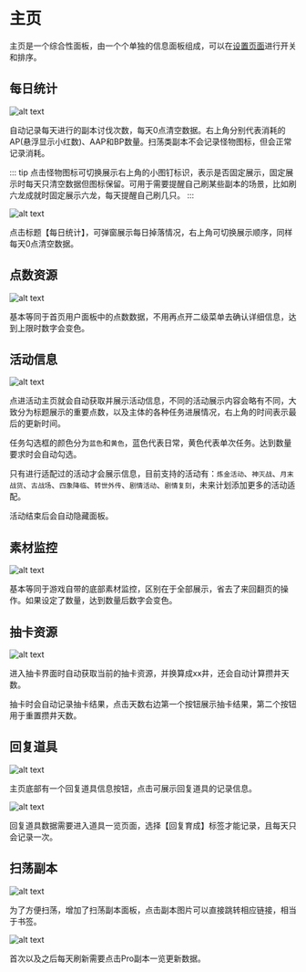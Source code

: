 # 主页

主页是一个综合性面板，由一个个单独的信息面板组成，可以在[设置页面](./setting#主页设置)进行开关和排序。

## 每日统计

![alt text](/assets/img/dashboard-img1.png)

自动记录每天进行的副本讨伐次数，每天0点清空数据。右上角分别代表消耗的AP(悬浮显示小红数)、AAP和BP数量。扫荡类副本不会记录怪物图标，但会正常记录消耗。

::: tip
点击怪物图标可切换展示右上角的小图钉标识，表示是否固定展示，固定展示时每天只清空数据但图标保留。可用于需要提醒自己刷某些副本的场景，比如刷六龙成就时固定展示六龙，每天提醒自己刷几只。
:::

![alt text](/assets/img/dashboard-img2.png)

点击标题【每日统计】，可弹窗展示每日掉落情况，右上角可切换展示顺序，同样每天0点清空数据。

## 点数资源

![alt text](/assets/img/dashboard-img3.png)

基本等同于首页用户面板中的点数数据，不用再点开二级菜单去确认详细信息，达到上限时数字会变色。

## 活动信息

![alt text](/assets/img/dashboard-img4.png)

点进活动主页就会自动获取并展示活动信息，不同的活动展示内容会略有不同，大致分为标题展示的重要点数，以及主体的各种任务进展情况，右上角的时间表示最后的更新时间。

任务勾选框的颜色分为`蓝色`和`黄色`，蓝色代表日常，黄色代表单次任务。达到数量要求时会自动勾选。

只有进行适配过的活动才会展示信息，目前支持的活动有：`炼金活动`、`神灭战`、`月末战货`、`古战场`、`四象降临`、`转世外传`、`剧情活动`、`剧情复刻`，未来计划添加更多的活动适配。

活动结束后会自动隐藏面板。

## 素材监控

![alt text](/assets/img/dashboard-img5.png)

基本等同于游戏自带的底部素材监控，区别在于全部展示，省去了来回翻页的操作。如果设定了数量，达到数量后数字会变色。

## 抽卡资源

![alt text](/assets/img/dashboard-img6.png)

进入抽卡界面时自动获取当前的抽卡资源，并换算成xx井，还会自动计算攒井天数。

抽卡时会自动记录抽卡结果，点击天数右边第一个按钮展示抽卡结果，第二个按钮用于重置攒井天数。

## 回复道具

![alt text](/assets/img/dashboard-img7.png)

主页底部有一个回复道具信息按钮，点击可展示回复道具的记录信息。

![alt text](/assets/img/dashboard-img8.png)

回复道具数据需要进入道具一览页面，选择【回复育成】标签才能记录，且每天只会记录一次。

## 扫荡副本

![alt text](/assets/img/dashboard-img9.png)

为了方便扫荡，增加了扫荡副本面板，点击副本图片可以直接跳转相应链接，相当于书签。

![alt text](/assets/img/dashboard-img10.png)

首次以及之后每天刷新需要点击Pro副本一览更新数据。
